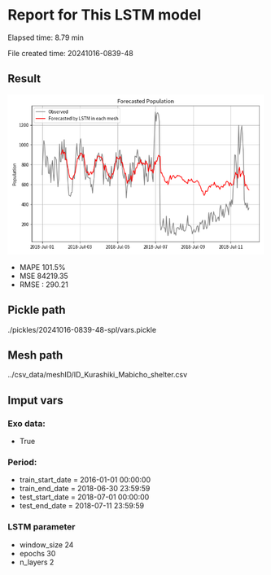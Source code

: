 
# Report for This LSTM model 
Elapsed time: 8.79 min

File created time: 20241016-0839-48

## Result 
<img src="20241016-0839-48.png" width='600'/>

- MAPE	101.5%
- MSE 	84219.35
- RMSE : 290.21

## Pickle path
./pickles/20241016-0839-48-spl/vars.pickle

## Mesh path
../csv_data/meshID/ID_Kurashiki_Mabicho_shelter.csv

## Imput vars

### Exo data:
- True

### Period:
- train_start_date    = 2016-01-01 00:00:00
- train_end_date      = 2018-06-30 23:59:59
- test_start_date     = 2018-07-01 00:00:00  
- test_end_date       = 2018-07-11 23:59:59

### LSTM parameter
- window_size	24
- epochs	30
- n_layers	2


